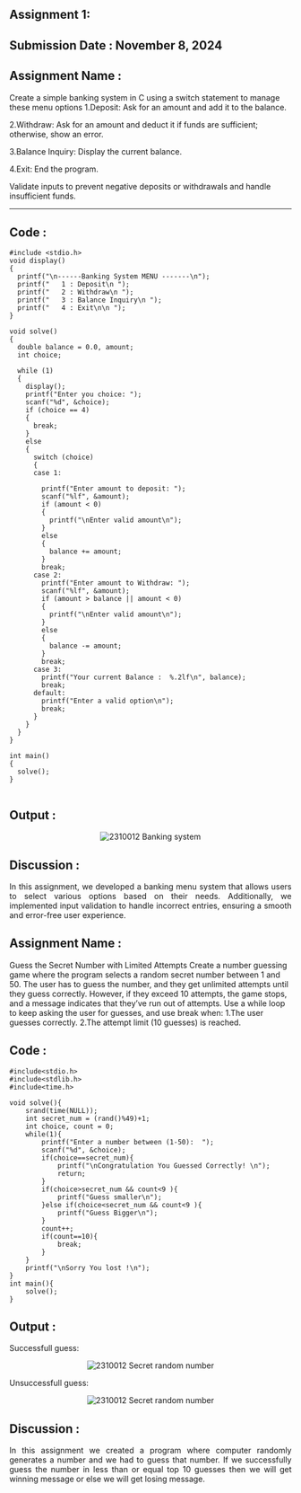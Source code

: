 ## Assignment 1:
## **Submission Date : November 8, 2024**

## Assignment Name :
Create a simple banking system in C using a switch statement to manage these menu options
1.Deposit: Ask for an amount and add it to the balance.

2.Withdraw: Ask for an amount and deduct it if funds are sufficient; otherwise, show an
error.

3.Balance Inquiry: Display the current balance.

4.Exit: End the program.

Validate inputs to prevent negative deposits or withdrawals and handle insufficient funds.



---
## **Code :**
~~~
#include <stdio.h>
void display()
{
  printf("\n------Banking System MENU -------\n");
  printf("   1 : Deposit\n ");
  printf("   2 : Withdraw\n ");
  printf("   3 : Balance Inquiry\n ");
  printf("   4 : Exit\n\n ");
}

void solve()
{
  double balance = 0.0, amount;
  int choice;

  while (1)
  {
    display();
    printf("Enter you choice: ");
    scanf("%d", &choice);
    if (choice == 4)
    {
      break;
    }
    else
    {
      switch (choice)
      {
      case 1:

        printf("Enter amount to deposit: ");
        scanf("%lf", &amount);
        if (amount < 0)
        {
          printf("\nEnter valid amount\n");
        }
        else
        {
          balance += amount;
        }
        break;
      case 2:
        printf("Enter amount to Withdraw: ");
        scanf("%lf", &amount);
        if (amount > balance || amount < 0)
        {
          printf("\nEnter valid amount\n");
        }
        else
        {
          balance -= amount;
        }
        break;
      case 3:
        printf("Your current Balance :  %.2lf\n", balance);
        break;
      default:
        printf("Enter a valid option\n");
        break;
      }
    }
  }
}

int main()
{
  solve();
}


~~~
## **Output :**
<p align="center">
<img  alt="2310012 Banking system" src="https://github.com/user-attachments/assets/60330ed7-8c28-40c4-bb1b-72423ee4a947">
</p>

## **Discussion :**
<div align="justify">

In this assignment, we developed a banking menu system that allows users to select various options based on their needs. Additionally, we implemented input validation to handle incorrect entries, ensuring a smooth and error-free user experience.</div>

## Assignment Name :
Guess the Secret Number with Limited Attempts
Create a number guessing game where the program selects a random secret number
between 1 and 50. The user has to guess the number, and they get unlimited attempts until
they guess correctly. However, if they exceed 10 attempts, the game stops, and a message
indicates that they’ve run out of attempts.
Use a while loop to keep asking the user for guesses, and use break when:
1.The user guesses correctly.
2.The attempt limit (10 guesses) is reached.

## **Code :**
~~~
#include<stdio.h>
#include<stdlib.h>
#include<time.h>

void solve(){
    srand(time(NULL));
    int secret_num = (rand()%49)+1;
    int choice, count = 0;
    while(1){
        printf("Enter a number between (1-50):  ");
        scanf("%d", &choice);
        if(choice==secret_num){
            printf("\nCongratulation You Guessed Correctly! \n");
            return;
        }
        if(choice>secret_num && count<9 ){
            printf("Guess smaller\n");
        }else if(choice<secret_num && count<9 ){
            printf("Guess Bigger\n");
        }
        count++;
        if(count==10){
            break;
        }
    }
    printf("\nSorry You lost !\n");
}
int main(){
    solve();
}
~~~
## **Output :**
Successfull guess:
<p align="center">
<img  alt="2310012 Secret random number" src="https://github.com/user-attachments/assets/793c5b55-af73-4645-b886-4006a8d7d155">
</p>
Unsuccessfull guess:
<p align="center">
<img  alt="2310012 Secret random number" src="https://github.com/user-attachments/assets/6fef54e2-db8f-46a1-86a0-c8da8a567c10">
</p>

## **Discussion :**
<div align="justify">

In this assignment we created a program where computer randomly generates a number and we had to guess that number. If we successfully guess the number in less than or equal top 10 guesses then we will get winning message or else we will get losing message.
</div>
